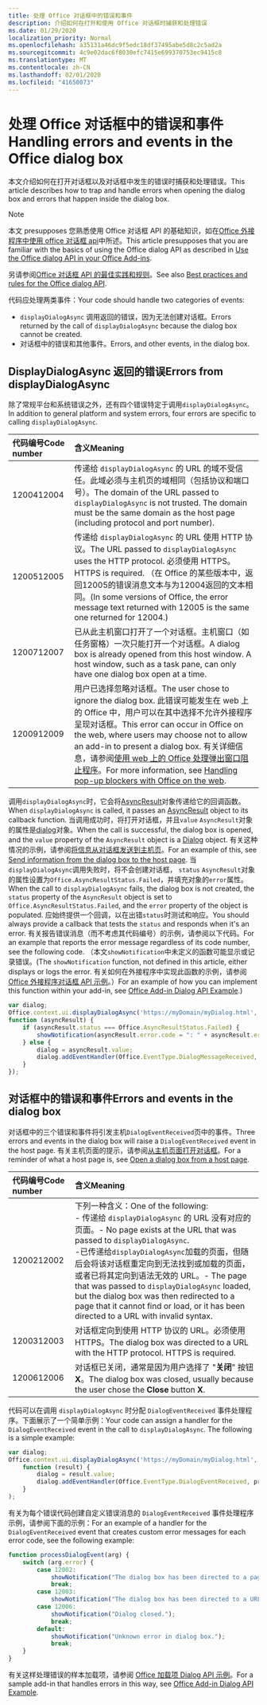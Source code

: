```yaml
---
title: 处理 Office 对话框中的错误和事件
description: 介绍如何在打开和使用 Office 对话框时捕获和处理错误
ms.date: 01/29/2020
localization_priority: Normal
ms.openlocfilehash: a35131a46dc9f5edc18df37495abe5d8c2c5ad2a
ms.sourcegitcommit: 4c9e02dac6f8030efc7415e699370753ec9415c8
ms.translationtype: MT
ms.contentlocale: zh-CN
ms.lasthandoff: 02/01/2020
ms.locfileid: "41650073"
---
```

# <a name="handling-errors-and-events-in-the-office-dialog-box"></a><span data-ttu-id="4390a-103">处理 Office 对话框中的错误和事件</span><span class="sxs-lookup"><span data-stu-id="4390a-103">Handling errors and events in the Office dialog box</span></span>

<span data-ttu-id="4390a-104">本文介绍如何在打开对话框以及对话框中发生的错误时捕获和处理错误。</span><span class="sxs-lookup"><span data-stu-id="4390a-104">This article describes how to trap and handle errors when opening the dialog box and errors that happen inside the dialog box.</span></span>

> [!NOTE]
> <span data-ttu-id="4390a-105">本文 presupposes 您熟悉使用 Office 对话框 API 的基础知识，如在[Office 外接程序中使用 office 对话框 api](dialog-api-in-office-add-ins.md)中所述。</span><span class="sxs-lookup"><span data-stu-id="4390a-105">This article presupposes that you are familiar with the basics of using the Office dialog API as described in [Use the Office dialog API in your Office Add-ins](dialog-api-in-office-add-ins.md).</span></span>
> 
> <span data-ttu-id="4390a-106">另请参阅[Office 对话框 API 的最佳实践和规则](dialog-best-practices.md)。</span><span class="sxs-lookup"><span data-stu-id="4390a-106">See also [Best practices and rules for the Office dialog API](dialog-best-practices.md).</span></span>

<span data-ttu-id="4390a-107">代码应处理两类事件：</span><span class="sxs-lookup"><span data-stu-id="4390a-107">Your code should handle two categories of events:</span></span>

- <span data-ttu-id="4390a-108">`displayDialogAsync` 调用返回的错误，因为无法创建对话框。</span><span class="sxs-lookup"><span data-stu-id="4390a-108">Errors returned by the call of `displayDialogAsync` because the dialog box cannot be created.</span></span>
- <span data-ttu-id="4390a-109">对话框中的错误和其他事件。</span><span class="sxs-lookup"><span data-stu-id="4390a-109">Errors, and other events, in the dialog box.</span></span>

## <a name="errors-from-displaydialogasync"></a><span data-ttu-id="4390a-110">DisplayDialogAsync 返回的错误</span><span class="sxs-lookup"><span data-stu-id="4390a-110">Errors from displayDialogAsync</span></span>

<span data-ttu-id="4390a-111">除了常规平台和系统错误之外，还有四个错误特定于调用`displayDialogAsync`。</span><span class="sxs-lookup"><span data-stu-id="4390a-111">In addition to general platform and system errors, four errors are specific to calling `displayDialogAsync`.</span></span>

|<span data-ttu-id="4390a-112">代码编号</span><span class="sxs-lookup"><span data-stu-id="4390a-112">Code number</span></span>|<span data-ttu-id="4390a-113">含义</span><span class="sxs-lookup"><span data-stu-id="4390a-113">Meaning</span></span>|
|:-----|:-----|
|<span data-ttu-id="4390a-114">12004</span><span class="sxs-lookup"><span data-stu-id="4390a-114">12004</span></span>|<span data-ttu-id="4390a-p101">传递给 `displayDialogAsync` 的 URL 的域不受信任。此域必须与主机页的域相同（包括协议和端口号）。</span><span class="sxs-lookup"><span data-stu-id="4390a-p101">The domain of the URL passed to `displayDialogAsync` is not trusted. The domain must be the same domain as the host page (including protocol and port number).</span></span>|
|<span data-ttu-id="4390a-117">12005</span><span class="sxs-lookup"><span data-stu-id="4390a-117">12005</span></span>|<span data-ttu-id="4390a-118">传递给 `displayDialogAsync` 的 URL 使用 HTTP 协议。</span><span class="sxs-lookup"><span data-stu-id="4390a-118">The URL passed to `displayDialogAsync` uses the HTTP protocol.</span></span> <span data-ttu-id="4390a-119">必须使用 HTTPS。</span><span class="sxs-lookup"><span data-stu-id="4390a-119">HTTPS is required.</span></span> <span data-ttu-id="4390a-120">（在 Office 的某些版本中，返回12005的错误消息文本与为12004返回的文本相同。</span><span class="sxs-lookup"><span data-stu-id="4390a-120">(In some versions of Office, the error message text returned with 12005 is the same one returned for 12004.)</span></span>|
|<span data-ttu-id="4390a-121"><span id="12007">12007</span></span><span class="sxs-lookup"><span data-stu-id="4390a-121"><span id="12007">12007</span></span></span><!-- The span is needed because office-js-helpers has an error message that links to this table row. -->|<span data-ttu-id="4390a-p103">已从此主机窗口打开了一个对话框。主机窗口（如任务窗格）一次只能打开一个对话框。</span><span class="sxs-lookup"><span data-stu-id="4390a-p103">A dialog box is already opened from this host window. A host window, such as a task pane, can only have one dialog box open at a time.</span></span>|
|<span data-ttu-id="4390a-124">12009</span><span class="sxs-lookup"><span data-stu-id="4390a-124">12009</span></span>|<span data-ttu-id="4390a-125">用户已选择忽略对话框。</span><span class="sxs-lookup"><span data-stu-id="4390a-125">The user chose to ignore the dialog box.</span></span> <span data-ttu-id="4390a-126">此错误可能发生在 web 上的 Office 中，用户可以在其中选择不允许外接程序呈现对话框。</span><span class="sxs-lookup"><span data-stu-id="4390a-126">This error can occur in Office on the web, where users may choose not to allow an add-in to present a dialog box.</span></span> <span data-ttu-id="4390a-127">有关详细信息，请参阅[使用 web 上的 Office 处理弹出窗口阻止程序](dialog-best-practices.md#handling-pop-up-blockers-with-office-on-the-web)。</span><span class="sxs-lookup"><span data-stu-id="4390a-127">For more information, see [Handling pop-up blockers with Office on the web](dialog-best-practices.md#handling-pop-up-blockers-with-office-on-the-web).</span></span>|

<span data-ttu-id="4390a-128">调用`displayDialogAsync`时，它会将[AsyncResult](/javascript/api/office/office.asyncresult)对象传递给它的回调函数。</span><span class="sxs-lookup"><span data-stu-id="4390a-128">When `displayDialogAsync` is called, it passes an [AsyncResult](/javascript/api/office/office.asyncresult) object to its callback function.</span></span> <span data-ttu-id="4390a-129">当调用成功时，将打开对话框，并且`value` `AsyncResult`对象的属性是[dialog](/javascript/api/office/office.dialog)对象。</span><span class="sxs-lookup"><span data-stu-id="4390a-129">When the call is successful, the dialog box is opened, and the `value` property of the `AsyncResult` object is a [Dialog](/javascript/api/office/office.dialog) object.</span></span> <span data-ttu-id="4390a-130">有关这种情况的示例，请参阅[将信息从对话框发送到主机页](dialog-api-in-office-add-ins.md#send-information-from-the-dialog-box-to-the-host-page)。</span><span class="sxs-lookup"><span data-stu-id="4390a-130">For an example of this, see [Send information from the dialog box to the host page](dialog-api-in-office-add-ins.md#send-information-from-the-dialog-box-to-the-host-page).</span></span> <span data-ttu-id="4390a-131">当`displayDialogAsync`调用失败时，将不会创建对话框， `status` `AsyncResult`对象的属性设置为`Office.AsyncResultStatus.Failed`，并填充对象的`error`属性。</span><span class="sxs-lookup"><span data-stu-id="4390a-131">When the call to `displayDialogAsync` fails, the dialog box is not created, the `status` property of the `AsyncResult` object is set to `Office.AsyncResultStatus.Failed`, and the `error` property of the object is populated.</span></span> <span data-ttu-id="4390a-132">应始终提供一个回调，以在出错`status`时测试和响应。</span><span class="sxs-lookup"><span data-stu-id="4390a-132">You should always provide a callback that tests the `status` and responds when it's an error.</span></span> <span data-ttu-id="4390a-133">有关报告错误消息（而不考虑其代码编号）的示例，请参阅以下代码。</span><span class="sxs-lookup"><span data-stu-id="4390a-133">For an example that reports the error message regardless of its code number, see the following code.</span></span> <span data-ttu-id="4390a-134">（本文`showNotification`中未定义的函数可能显示或记录错误。</span><span class="sxs-lookup"><span data-stu-id="4390a-134">(The `showNotification` function, not defined in this article, either displays or logs the error.</span></span> <span data-ttu-id="4390a-135">有关如何在外接程序中实现此函数的示例，请参阅[Office 外接程序对话框 API 示例](https://github.com/OfficeDev/Office-Add-in-Dialog-API-Simple-Example)。）</span><span class="sxs-lookup"><span data-stu-id="4390a-135">For an example of how you can implement this function within your add-in, see [Office Add-in Dialog API Example](https://github.com/OfficeDev/Office-Add-in-Dialog-API-Simple-Example).)</span></span>

```js
var dialog;
Office.context.ui.displayDialogAsync('https://myDomain/myDialog.html',
function (asyncResult) {
    if (asyncResult.status === Office.AsyncResultStatus.Failed) {
        showNotification(asyncResult.error.code = ": " + asyncResult.error.message);
    } else {
        dialog = asyncResult.value;
        dialog.addEventHandler(Office.EventType.DialogMessageReceived, processMessage);
    }
});
```

## <a name="errors-and-events-in-the-dialog-box"></a><span data-ttu-id="4390a-136">对话框中的错误和事件</span><span class="sxs-lookup"><span data-stu-id="4390a-136">Errors and events in the dialog box</span></span>

<span data-ttu-id="4390a-137">对话框中的三个错误和事件将引发主机`DialogEventReceived`页中的事件。</span><span class="sxs-lookup"><span data-stu-id="4390a-137">Three errors and events in the dialog box will raise a `DialogEventReceived` event in the host page.</span></span> <span data-ttu-id="4390a-138">有关主机页面的提示，请参阅[从主机页面打开对话框](dialog-api-in-office-add-ins.md#open-a-dialog-box-from-a-host-page)。</span><span class="sxs-lookup"><span data-stu-id="4390a-138">For a reminder of what a host page is, see [Open a dialog box from a host page](dialog-api-in-office-add-ins.md#open-a-dialog-box-from-a-host-page).</span></span>

|<span data-ttu-id="4390a-139">代码编号</span><span class="sxs-lookup"><span data-stu-id="4390a-139">Code number</span></span>|<span data-ttu-id="4390a-140">含义</span><span class="sxs-lookup"><span data-stu-id="4390a-140">Meaning</span></span>|
|:-----|:-----|
|<span data-ttu-id="4390a-141">12002</span><span class="sxs-lookup"><span data-stu-id="4390a-141">12002</span></span>|<span data-ttu-id="4390a-142">下列一种含义：</span><span class="sxs-lookup"><span data-stu-id="4390a-142">One of the following:</span></span><br> <span data-ttu-id="4390a-143">- 传递给 `displayDialogAsync` 的 URL 没有对应的页面。</span><span class="sxs-lookup"><span data-stu-id="4390a-143">- No page exists at the URL that was passed to `displayDialogAsync`.</span></span><br> <span data-ttu-id="4390a-144">-已传递给`displayDialogAsync`加载的页面，但随后会将该对话框重定向到无法找到或加载的页面，或者已将其定向到语法无效的 URL。</span><span class="sxs-lookup"><span data-stu-id="4390a-144">- The page that was passed to `displayDialogAsync` loaded, but the dialog box was then redirected to a page that it cannot find or load, or it has been directed to a URL with invalid syntax.</span></span>|
|<span data-ttu-id="4390a-145">12003</span><span class="sxs-lookup"><span data-stu-id="4390a-145">12003</span></span>|<span data-ttu-id="4390a-p107">对话框定向到使用 HTTP 协议的 URL。必须使用 HTTPS。</span><span class="sxs-lookup"><span data-stu-id="4390a-p107">The dialog box was directed to a URL with the HTTP protocol. HTTPS is required.</span></span>|
|<span data-ttu-id="4390a-148">12006</span><span class="sxs-lookup"><span data-stu-id="4390a-148">12006</span></span>|<span data-ttu-id="4390a-149">对话框已关闭，通常是因为用户选择了 "**关闭**" 按钮**X**。</span><span class="sxs-lookup"><span data-stu-id="4390a-149">The dialog box was closed, usually because the user chose the **Close** button **X**.</span></span>|

<span data-ttu-id="4390a-p108">代码可以在调用 `displayDialogAsync` 时分配 `DialogEventReceived` 事件处理程序。下面展示了一个简单示例：</span><span class="sxs-lookup"><span data-stu-id="4390a-p108">Your code can assign a handler for the `DialogEventReceived` event in the call to `displayDialogAsync`. The following is a simple example:</span></span>

```js
var dialog;
Office.context.ui.displayDialogAsync('https://myDomain/myDialog.html',
    function (result) {
        dialog = result.value;
        dialog.addEventHandler(Office.EventType.DialogEventReceived, processDialogEvent);
    }
);
```

<span data-ttu-id="4390a-152">有关为每个错误代码创建自定义错误消息的 `DialogEventReceived` 事件处理程序示例，请参阅下面的示例：</span><span class="sxs-lookup"><span data-stu-id="4390a-152">For an example of a handler for the `DialogEventReceived` event that creates custom error messages for each error code, see the following example:</span></span>

```js
function processDialogEvent(arg) {
    switch (arg.error) {
        case 12002:
            showNotification("The dialog box has been directed to a page that it cannot find or load, or the URL syntax is invalid.");
            break;
        case 12003:
            showNotification("The dialog box has been directed to a URL with the HTTP protocol. HTTPS is required.");            break;
        case 12006:
            showNotification("Dialog closed.");
            break;
        default:
            showNotification("Unknown error in dialog box.");
            break;
    }
}
```

<span data-ttu-id="4390a-153">有关这样处理错误的样本加载项，请参阅 [Office 加载项 Dialog API 示例](https://github.com/OfficeDev/Office-Add-in-Dialog-API-Simple-Example)。</span><span class="sxs-lookup"><span data-stu-id="4390a-153">For a sample add-in that handles errors in this way, see [Office Add-in Dialog API Example](https://github.com/OfficeDev/Office-Add-in-Dialog-API-Simple-Example).</span></span>
